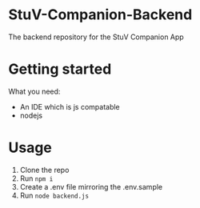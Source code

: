 # StuV-Companion-Backend
The backend repository for the StuV Companion App

# Getting started
What you need:
* An IDE which is js compatable
* nodejs

# Usage
1. Clone the repo
2. Run ```npm i```
3. Create a .env file mirroring the .env.sample
4. Run ```node backend.js```
